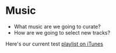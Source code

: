 # Music

- What music are we going to curate?
- How are we going to select new tracks?

Here's our current test [playlist on iTunes](https://itunes.apple.com/gb/playlist/rev/pl.u-76lEpCVD16g)

